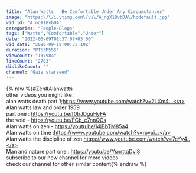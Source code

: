 ```yaml
---
title: "Alan Watts   Be Comfortable Under Any Circumstances"
image: "https:\/\/i.ytimg.com\/vi\/A_ngX18vbDA\/hqdefault.jpg"
vid_id: "A_ngX18vbDA"
categories: "People-Blogs"
tags: ["Watts","Comfortable","Under"]
date: "2022-06-09T01:37:07+03:00"
vid_date: "2020-09-19T09:33:10Z"
duration: "PT53M55S"
viewcount: "137984"
likeCount: "2783"
dislikeCount: ""
channel: "Gaïa starseed"
---
```

{% raw %}#Zen#Alanwatts<br />other videos you might like :<br />alan watts death part 1;<a rel="nofollow" target="blank" href="https://www.youtube.com/watch?v=2LXm4...">https://www.youtube.com/watch?v=2LXm4...</a><br />Alan watts law and order 1959 <br />part one : <a rel="nofollow" target="blank" href="https://youtu.be/f0bJDgqHyFA">https://youtu.be/f0bJDgqHyFA</a><br />the void - <a rel="nofollow" target="blank" href="https://youtu.be/FCb_c7nnQCs">https://youtu.be/FCb_c7nnQCs</a> <br />Alan watts on zen - <a rel="nofollow" target="blank" href="https://youtu.be/I4jBbTM85a4">https://youtu.be/I4jBbTM85a4</a><br />Alan watts on time :<a rel="nofollow" target="blank" href="https://www.youtube.com/watch?v=rovoi...">https://www.youtube.com/watch?v=rovoi...</a><br />Alan watts the discipline of zen <a rel="nofollow" target="blank" href="https://www.youtube.com/watch?v=7cYy4..">https://www.youtube.com/watch?v=7cYy4..</a><br />Man and nature part one : <a rel="nofollow" target="blank" href="https://youtu.be/YsnrttqDvi8">https://youtu.be/YsnrttqDvi8</a><br />subscribe to our new channel for more videos <br />check our channel for other similar content{% endraw %}
